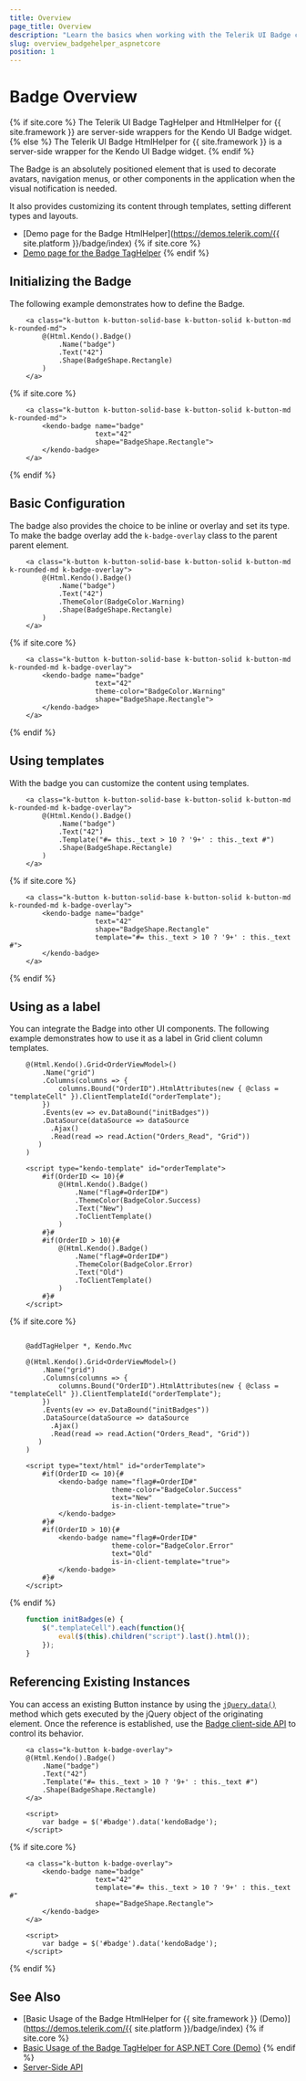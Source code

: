```yaml
---
title: Overview
page_title: Overview
description: "Learn the basics when working with the Telerik UI Badge component for {{ site.framework }}."
slug: overview_badgehelper_aspnetcore
position: 1
---
```


# Badge Overview

{% if site.core %}
The Telerik UI Badge TagHelper and HtmlHelper for {{ site.framework }} are server-side wrappers for the Kendo UI Badge widget.
{% else %}
The Telerik UI Badge HtmlHelper for {{ site.framework }} is a server-side wrapper for the Kendo UI Badge widget.
{% endif %}

The Badge is an absolutely positioned element that is used to decorate avatars, navigation menus, or other components in the application when the visual notification is needed.

It also provides customizing its content through templates, setting different types and layouts.

* [Demo page for the Badge HtmlHelper](https://demos.telerik.com/{{ site.platform }}/badge/index)
{% if site.core %}
* [Demo page for the Badge TagHelper](https://demos.telerik.com/aspnet-core/badge/tag_helper)
{% endif %}

## Initializing the Badge

The following example demonstrates how to define the Badge.

```HtmlHelper
    <a class="k-button k-button-solid-base k-button-solid k-button-md k-rounded-md">
        @(Html.Kendo().Badge()
            .Name("badge")
            .Text("42")
            .Shape(BadgeShape.Rectangle)
        )
    </a>
```
{% if site.core %}
```TagHelper
    <a class="k-button k-button-solid-base k-button-solid k-button-md k-rounded-md">
        <kendo-badge name="badge" 
                     text="42" 
                     shape="BadgeShape.Rectangle">
        </kendo-badge>
    </a>
```
{% endif %}

## Basic Configuration

The badge also provides the choice to be inline or overlay and set its type. To make the badge overlay add the `k-badge-overlay` class to the parent parent element.

```HtmlHelper
    <a class="k-button k-button-solid-base k-button-solid k-button-md k-rounded-md k-badge-overlay">
        @(Html.Kendo().Badge()
            .Name("badge")
            .Text("42")
            .ThemeColor(BadgeColor.Warning)
            .Shape(BadgeShape.Rectangle)
        )
    </a>
```
{% if site.core %}
```TagHelper
    <a class="k-button k-button-solid-base k-button-solid k-button-md k-rounded-md k-badge-overlay">
        <kendo-badge name="badge" 
                     text="42" 
                     theme-color="BadgeColor.Warning" 
                     shape="BadgeShape.Rectangle">
        </kendo-badge>
    </a>
```
{% endif %}

## Using templates

With the badge you can customize the content using templates.

```HtmlHelper
    <a class="k-button k-button-solid-base k-button-solid k-button-md k-rounded-md k-badge-overlay">
        @(Html.Kendo().Badge()
            .Name("badge")
            .Text("42")
            .Template("#= this._text > 10 ? '9+' : this._text #")
            .Shape(BadgeShape.Rectangle)
        )
    </a>
```
{% if site.core %}
```TagHelper
    <a class="k-button k-button-solid-base k-button-solid k-button-md k-rounded-md k-badge-overlay">
        <kendo-badge name="badge" 
                     text="42" 
                     shape="BadgeShape.Rectangle" 
                     template="#= this._text > 10 ? '9+' : this._text #">
        </kendo-badge>
    </a>
```
{% endif %}

## Using as a label

You can integrate the Badge into other UI components. The following example demonstrates how to use it as a label in Grid client column templates.

```HtmlHelper
    @(Html.Kendo().Grid<OrderViewModel>()
        .Name("grid")
        .Columns(columns => {
            columns.Bound("OrderID").HtmlAttributes(new { @class = "templateCell" }).ClientTemplateId("orderTemplate");
        })
        .Events(ev => ev.DataBound("initBadges"))
        .DataSource(dataSource => dataSource
          .Ajax()
          .Read(read => read.Action("Orders_Read", "Grid"))
       )
    )

    <script type="kendo-template" id="orderTemplate">
        #if(OrderID <= 10){#
            @(Html.Kendo().Badge()
                .Name("flag#=OrderID#")
                .ThemeColor(BadgeColor.Success)
                .Text("New")
                .ToClientTemplate()
            )
        #}#
        #if(OrderID > 10){#
            @(Html.Kendo().Badge()
                .Name("flag#=OrderID#")
                .ThemeColor(BadgeColor.Error)
                .Text("Old")
                .ToClientTemplate()
            )
        #}#
    </script>
```
{% if site.core %}
```TagHelper.cshtml

    @addTagHelper *, Kendo.Mvc

    @(Html.Kendo().Grid<OrderViewModel>()
        .Name("grid")
        .Columns(columns => {
            columns.Bound("OrderID").HtmlAttributes(new { @class = "templateCell" }).ClientTemplateId("orderTemplate");
        })
        .Events(ev => ev.DataBound("initBadges"))
        .DataSource(dataSource => dataSource
          .Ajax()
          .Read(read => read.Action("Orders_Read", "Grid"))
       )
    )

    <script type="text/html" id="orderTemplate">
        #if(OrderID <= 10){#
            <kendo-badge name="flag#=OrderID#"
                         theme-color="BadgeColor.Success"
                         text="New"
                         is-in-client-template="true">
            </kendo-badge>                         
        #}#
        #if(OrderID > 10){#
            <kendo-badge name="flag#=OrderID#"
                         theme-color="BadgeColor.Error"
                         text="Old"
                         is-in-client-template="true">
            </kendo-badge>
        #}#
    </script>
```
{% endif %}
```JavaScript
    function initBadges(e) {
        $(".templateCell").each(function(){
            eval($(this).children("script").last().html());
        });
    }
```

## Referencing Existing Instances

You can access an existing Button instance by using the [`jQuery.data()`](https://api.jquery.com/jQuery.data/) method which gets executed by the jQuery object of the originating element. Once the reference is established, use the [Badge client-side API](https://docs.telerik.com/kendo-ui/api/javascript/ui/badge#methods) to control its behavior.

```HtmlHelper
    <a class="k-button k-badge-overlay">
    @(Html.Kendo().Badge()
        .Name("badge")
        .Text("42")
        .Template("#= this._text > 10 ? '9+' : this._text #")
        .Shape(BadgeShape.Rectangle)
    </a>

    <script>
        var badge = $('#badge').data('kendoBadge');
    </script>
```
{% if site.core %}
```TagHelper
    <a class="k-button k-badge-overlay">
        <kendo-badge name="badge" 
                     text="42"
                     template="#= this._text > 10 ? '9+' : this._text #"
                     shape="BadgeShape.Rectangle">
        </kendo-badge>
    </a>

    <script>
        var badge = $('#badge').data('kendoBadge');
    </script>
```
{% endif %}
## See Also

* [Basic Usage of the Badge HtmlHelper for {{ site.framework }} (Demo)](https://demos.telerik.com/{{ site.platform }}/badge/index)
{% if site.core %}
* [Basic Usage of the Badge TagHelper for ASP.NET Core (Demo)](https://demos.telerik.com/aspnet-core/badge/tag_helper)
{% endif %}
* [Server-Side API](/api/badge)
